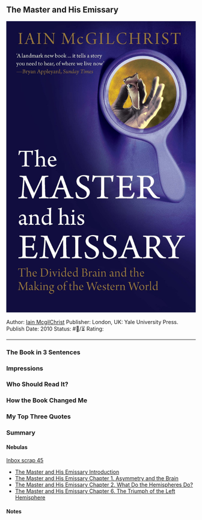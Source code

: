 ## The Master and His Emissary

[ ![150](%E2%9A%99%EF%B8%8F%20Tools/%F0%9F%93%B8%20Images/FB417C6C-E3E0-45BC-9847-3F28B635A52B.jpeg) ](https://www.amazon.com/gp/aw/d/B07NS35S76/ref=tmm_kin_swatch_0?ie=UTF8&qid=&sr=)

Author: [Iain McgilChrist]()
Publisher: London, UK: Yale University Press.
Publish Date: 2010
Status: #💫/⏳ 
Rating:

---

### The Book in 3 Sentences

### Impressions

### Who Should Read It?

### How the Book Changed Me

### My Top Three Quotes

### Summary

#### Nebulas

[Inbox scrap 45](Inbox%20scrap%2045.md)

* [The Master and His Emissary Introduction](The%20Master%20and%20His%20Emissary%20Introduction.md)
* [The Master and His Emissary Chapter 1. Asymmetry and the Brain](The%20Master%20and%20His%20Emissary%20Chapter%201.%20Asymmetry%20and%20the%20Brain.md)
* [The Master and His Emissary Chapter 2. What Do the Hemispheres Do?](The%20Master%20and%20His%20Emissary%20Chapter%202.%20What%20Do%20the%20Hemispheres%20Do%3F.md)
* [The Master and His Emissary Chapter 6. The Triumph of the Left Hemisphere](The%20Master%20and%20His%20Emissary%20Chapter%206.%20The%20Triumph%20of%20the%20Left%20Hemisphere.md)

#### Notes
